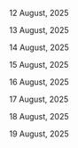 12 August, 2025

13 August, 2025

14 August, 2025

15 August, 2025

16 August, 2025

17 August, 2025

18 August, 2025

19 August, 2025
